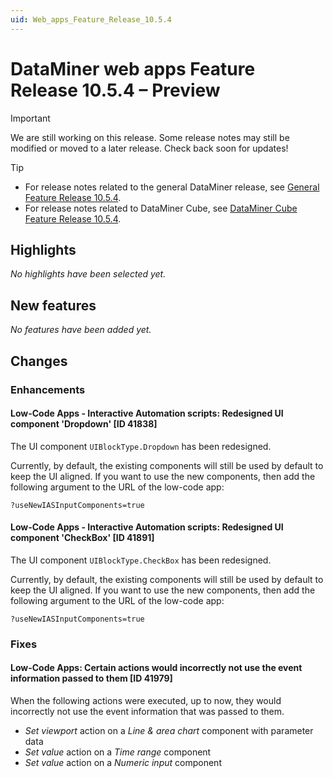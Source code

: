 ```yaml
---
uid: Web_apps_Feature_Release_10.5.4
---
```


# DataMiner web apps Feature Release 10.5.4 – Preview

> [!IMPORTANT]
> We are still working on this release. Some release notes may still be modified or moved to a later release. Check back soon for updates!

> [!TIP]
>
> - For release notes related to the general DataMiner release, see [General Feature Release 10.5.4](xref:General_Feature_Release_10.5.4).
> - For release notes related to DataMiner Cube, see [DataMiner Cube Feature Release 10.5.4](xref:Cube_Feature_Release_10.5.4).

## Highlights

*No highlights have been selected yet.*

## New features

*No features have been added yet.*

## Changes

### Enhancements

#### Low-Code Apps - Interactive Automation scripts: Redesigned UI component 'Dropdown' [ID 41838]

<!-- MR 10.4.0 [CU13] / 10.5.0 [CU1] - FR 10.5.4 -->

The UI component `UIBlockType.Dropdown` has been redesigned.

Currently, by default, the existing components will still be used by default to keep the UI aligned. If you want to use the new components, then add the following argument to the URL of the low-code app:

`?useNewIASInputComponents=true`

#### Low-Code Apps - Interactive Automation scripts: Redesigned UI component 'CheckBox' [ID 41891]

<!-- MR 10.4.0 [CU13] / 10.5.0 [CU1] - FR 10.5.4 -->

The UI component `UIBlockType.CheckBox` has been redesigned.

Currently, by default, the existing components will still be used by default to keep the UI aligned. If you want to use the new components, then add the following argument to the URL of the low-code app:

`?useNewIASInputComponents=true`

### Fixes

#### Low-Code Apps: Certain actions would incorrectly not use the event information passed to them [ID 41979]

<!-- MR 10.4.0 [CU13] / 10.5.0 [CU1] - FR 10.5.4 -->

When the following actions were executed, up to now, they would incorrectly not use the event information that was passed to them.

- *Set viewport* action on a *Line & area chart* component with parameter data
- *Set value* action on a *Time range* component
- *Set value* action on a *Numeric input* component
